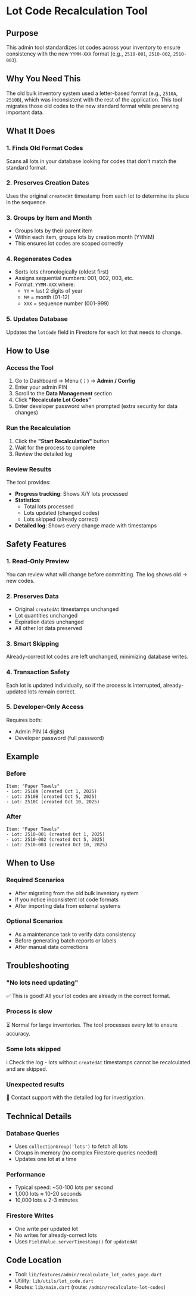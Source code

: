 # Lot Code Recalculation Tool

## Purpose
This admin tool standardizes lot codes across your inventory to ensure consistency with the new `YYMM-XXX` format (e.g., `2510-001`, `2510-002`, `2510-003`).

## Why You Need This
The old bulk inventory system used a letter-based format (e.g., `2510A`, `2510B`), which was inconsistent with the rest of the application. This tool migrates those old codes to the new standard format while preserving important data.

## What It Does

### 1. Finds Old Format Codes
Scans all lots in your database looking for codes that don't match the standard format.

### 2. Preserves Creation Dates
Uses the original `createdAt` timestamp from each lot to determine its place in the sequence.

### 3. Groups by Item and Month
- Groups lots by their parent item
- Within each item, groups lots by creation month (YYMM)
- This ensures lot codes are scoped correctly

### 4. Regenerates Codes
- Sorts lots chronologically (oldest first)
- Assigns sequential numbers: 001, 002, 003, etc.
- Format: `YYMM-XXX` where:
  - `YY` = last 2 digits of year
  - `MM` = month (01-12)
  - `XXX` = sequence number (001-999)

### 5. Updates Database
Updates the `lotCode` field in Firestore for each lot that needs to change.

## How to Use

### Access the Tool
1. Go to Dashboard → Menu (⋮) → **Admin / Config**
2. Enter your admin PIN
3. Scroll to the **Data Management** section
4. Click **"Recalculate Lot Codes"**
5. Enter developer password when prompted (extra security for data changes)

### Run the Recalculation
1. Click the **"Start Recalculation"** button
2. Wait for the process to complete
3. Review the detailed log

### Review Results
The tool provides:
- **Progress tracking**: Shows X/Y lots processed
- **Statistics**: 
  - Total lots processed
  - Lots updated (changed codes)
  - Lots skipped (already correct)
- **Detailed log**: Shows every change made with timestamps

## Safety Features

### 1. Read-Only Preview
You can review what will change before committing. The log shows old → new codes.

### 2. Preserves Data
- Original `createdAt` timestamps unchanged
- Lot quantities unchanged
- Expiration dates unchanged
- All other lot data preserved

### 3. Smart Skipping
Already-correct lot codes are left unchanged, minimizing database writes.

### 4. Transaction Safety
Each lot is updated individually, so if the process is interrupted, already-updated lots remain correct.

### 5. Developer-Only Access
Requires both:
- Admin PIN (4 digits)
- Developer password (full password)

## Example

### Before
```
Item: "Paper Towels"
- Lot: 2510A (created Oct 1, 2025)
- Lot: 2510B (created Oct 5, 2025)
- Lot: 2510C (created Oct 10, 2025)
```

### After
```
Item: "Paper Towels"
- Lot: 2510-001 (created Oct 1, 2025)
- Lot: 2510-002 (created Oct 5, 2025)
- Lot: 2510-003 (created Oct 10, 2025)
```

## When to Use

### Required Scenarios
- After migrating from the old bulk inventory system
- If you notice inconsistent lot code formats
- After importing data from external systems

### Optional Scenarios
- As a maintenance task to verify data consistency
- Before generating batch reports or labels
- After manual data corrections

## Troubleshooting

### "No lots need updating"
✅ This is good! All your lot codes are already in the correct format.

### Process is slow
⏳ Normal for large inventories. The tool processes every lot to ensure accuracy.

### Some lots skipped
ℹ️ Check the log - lots without `createdAt` timestamps cannot be recalculated and are skipped.

### Unexpected results
📧 Contact support with the detailed log for investigation.

## Technical Details

### Database Queries
- Uses `collectionGroup('lots')` to fetch all lots
- Groups in memory (no complex Firestore queries needed)
- Updates one lot at a time

### Performance
- Typical speed: ~50-100 lots per second
- 1,000 lots ≈ 10-20 seconds
- 10,000 lots ≈ 2-3 minutes

### Firestore Writes
- One write per updated lot
- No writes for already-correct lots
- Uses `FieldValue.serverTimestamp()` for `updatedAt`

## Code Location
- Tool: `lib/features/admin/recalculate_lot_codes_page.dart`
- Utility: `lib/utils/lot_code.dart`
- Routes: `lib/main.dart` (route: `/admin/recalculate-lot-codes`)
